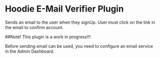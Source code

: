 Hoodie E-Mail Verifier Plugin
======================

Sends an email to the user when they signUp.  User must click on the link in the email to confirm account.

##Note! 
This plugin is a work in progress!!!

Before sending email can be used, you need to configure
an email service in the Admin Dashboard.
